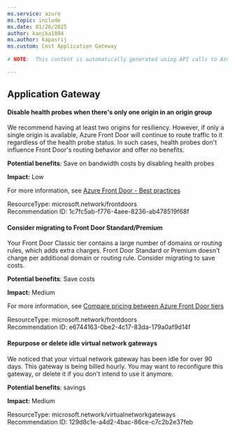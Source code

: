 ```yaml
---
ms.service: azure
ms.topic: include
ms.date: 01/26/2025
author: kanika1894
ms.author: kapasrij
ms.custom: Cost Application Gateway
  
# NOTE:  This content is automatically generated using API calls to Azure. Any edits made on these files will be overwritten in the next run of the script. 
  
---
```

  
## Application Gateway  
  
<!--1c7fc5ab-f776-4aee-8236-ab478519f68f_begin-->

#### Disable health probes when there's only one origin in an origin group  
  
We recommend having at least two origins for resiliency. However, if only a single origin is available, Azure Front Door will continue to route traffic to it regardless of the health probe status. In such cases, health probes don't influence Front Door's routing behavior and offer no benefits.  
  
**Potential benefits**: Save on bandwidth costs by disabling health probes  

**Impact:** Low
  
For more information, see [Azure Front Door - Best practices ](https://aka.ms/afd-disable-health-probes)  

ResourceType: microsoft.network/frontdoors  
Recommendation ID: 1c7fc5ab-f776-4aee-8236-ab478519f68f  


<!--1c7fc5ab-f776-4aee-8236-ab478519f68f_end-->

<!--e6744163-0be2-4c17-83da-179a0af9d14f_begin-->

#### Consider migrating to Front Door Standard/Premium  
  
Your Front Door Classic tier contains a large number of domains or routing rules, which adds extra charges. Front Door Standard or Premium doesn't charge per additional domain or routing rule. Consider migrating to save costs.  
  
**Potential benefits**: Save costs  

**Impact:** Medium
  
For more information, see [Compare pricing between Azure Front Door tiers ](/azure/frontdoor/understanding-pricing)  

ResourceType: microsoft.network/frontdoors  
Recommendation ID: e6744163-0be2-4c17-83da-179a0af9d14f  


<!--e6744163-0be2-4c17-83da-179a0af9d14f_end-->

<!--129d8c1e-a4d2-4bac-86ce-c7c2b2e37feb_begin-->

#### Repurpose or delete idle virtual network gateways  
  
We noticed that your virtual network gateway has been idle for over 90 days. This gateway is being billed hourly. You may want to reconfigure this gateway, or delete it if you don't intend to use it anymore.  
  
**Potential benefits**: savings  

**Impact:** Medium
  
  

ResourceType: microsoft.network/virtualnetworkgateways  
Recommendation ID: 129d8c1e-a4d2-4bac-86ce-c7c2b2e37feb  


<!--129d8c1e-a4d2-4bac-86ce-c7c2b2e37feb_end-->

<!--articleBody-->

